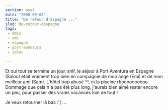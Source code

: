 ```yaml
---
section: post
date: "2006-09-08"
title: "De retour d'Espagne ..."
slug: de-retour-despagne
tags:
 - amis
 - emi
 - espagne
 - port-aventura
 - salou

---
```


Et oui tout se termine un jour, snif, le séjour à Port Aventura en Espagne (Salou) était vraiment trop bien en compagnie de mon ange (Emi) et de mon meilleur ami (Sam). L'hôtel trop abusé ^^, et la piscine rhoooooooooo. Dommage que cela n'a pas été plus long, j'aurais bien aimé rester encore un peu, pour passer des vraies vacances loin de tout !

Je veux retourner là bas :'( ...
